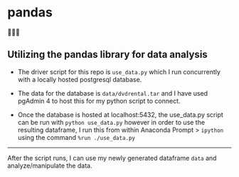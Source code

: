 # pandas  

🐼🐼🐼
## Utilizing the pandas library for data analysis

* The driver script for this repo is `use_data.py` which I run concurrently with a locally hosted postgresql database.

* The data for the database is `data/dvdrental.tar` and I have used pgAdmin 4 to host this for my python script to connect.

* Once the database is hosted at localhost:5432, the use_data.py script can be run with `python use_data.py` however in order to use the resulting dataframe, I run this from within Anaconda Prompt > `ipython` using the command `%run ./use_data.py` 

*** 

After the script runs, I can use my newly generated dataframe `data` and analyze/manipulate the data.
